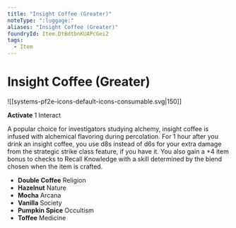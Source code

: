 ```yaml
---
title: "Insight Coffee (Greater)"
noteType: ":luggage:"
aliases: "Insight Coffee (Greater)"
foundryId: Item.DtBdtbnKUAPcGei2
tags:
  - Item
---
```


# Insight Coffee (Greater)
![[systems-pf2e-icons-default-icons-consumable.svg|150]]

**Activate** 1 Interact

A popular choice for investigators studying alchemy, insight coffee is infused with alchemical flavoring during percolation. For 1 hour after you drink an insight coffee, you use d8s instead of d6s for your extra damage from the strategic strike class feature, if you have it. You also gain a +4 item bonus to checks to Recall Knowledge with a skill determined by the blend chosen when the item is crafted.

*   **Double Coffee** Religion
*   **Hazelnut** Nature
*   **Mocha** Arcana
*   **Vanilla** Society
*   **Pumpkin Spice** Occultism
*   **Toffee** Medicine
